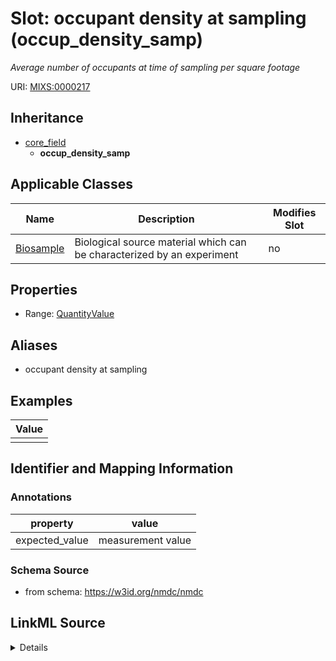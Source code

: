 # Slot: occupant density at sampling (occup_density_samp)


_Average number of occupants at time of sampling per square footage_



URI: [MIXS:0000217](https://w3id.org/mixs/0000217)




## Inheritance

* [core_field](core_field.md)
    * **occup_density_samp**





## Applicable Classes

| Name | Description | Modifies Slot |
| --- | --- | --- |
[Biosample](Biosample.md) | Biological source material which can be characterized by an experiment |  no  |







## Properties

* Range: [QuantityValue](QuantityValue.md)



## Aliases


* occupant density at sampling




## Examples

| Value |
| --- |
|  |

## Identifier and Mapping Information





### Annotations

| property | value |
| --- | --- |
| expected_value | measurement value || occurrence | 1 |



### Schema Source


* from schema: https://w3id.org/nmdc/nmdc




## LinkML Source

<details>
```yaml
name: occup_density_samp
annotations:
  expected_value:
    tag: expected_value
    value: measurement value
  occurrence:
    tag: occurrence
    value: '1'
description: Average number of occupants at time of sampling per square footage
title: occupant density at sampling
examples:
- value: ''
from_schema: https://w3id.org/nmdc/nmdc
aliases:
- occupant density at sampling
rank: 1000
is_a: core field
slot_uri: MIXS:0000217
multivalued: false
alias: occup_density_samp
domain_of:
- Biosample
range: QuantityValue

```
</details>